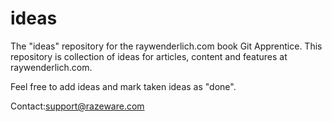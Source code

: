 # ideas
The "ideas" repository for the raywenderlich.com book Git Apprentice.
This repository is collection of ideas for articles, content and features at raywenderlich.com.

Feel free to add ideas and mark taken ideas as "done".

Contact:support@razeware.com
